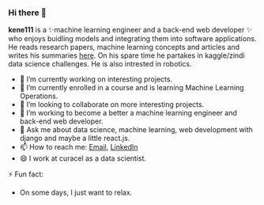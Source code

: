 ### Hi there 👋


**kene111** is a ✨machine learning engineer and a back-end web developer ✨ who enjoys buidling models and integrating them into software applications. He reads research papers, machine learning concepts and articles and  writes his summaries [here](https://kenechiojukwu.medium.com/). On his spare time he partakes in kaggle/zindi data science challenges. He is also intrested in robotics.


- 🔭 I’m currently working on interesting projects.
- 🌱 I’m currently enrolled in a course and is learning Machine Learning Operations.
- 👯 I’m looking to collaborate on more interesting projects.
- 🤔 I’m working to become a better a machine learning engineer and back-end web developer.
- 💬 Ask me about data science, machine learning, web development with django and maybe a little react.js.
- 📫 How to reach me: [Email](kenechiojukwu@gmail.com),  [LinkedIn](https://www.linkedin.com/in/kenechi-ojukwu-413272173/)
- 😄 I work at curacel as a data scientist.

⚡ Fun fact:
- On some days, I just want to relax.

